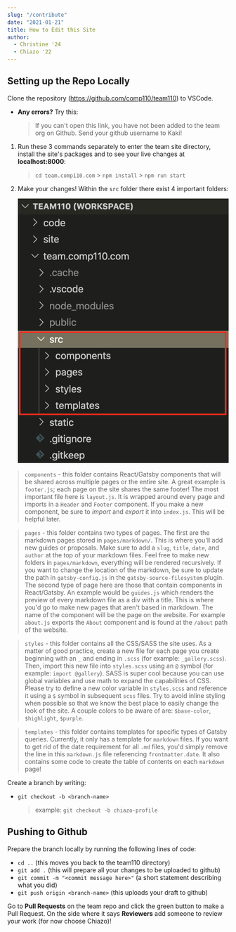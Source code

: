 ```yaml
---
slug: "/contribute"
date: "2021-01-21"
title: How to Edit this Site
author:
  - Christine '24
  - Chiazo '22
---
```


## Setting up the Repo Locally

Clone the repository (https://github.com/comp110/team110) to VSCode.

- **Any errors?** Try this:
  > If you can't open this link, you have not been added to the team org on Github. Send your github username to Kaki!

1. Run these 3 commands separately to enter the team site directory, install the site's packages and to see your live changes at **localhost:8000**:

   > `cd team.comp110.com` > `npm install` > `npm run start`

1. Make your changes! Within the `src` folder there exist 4 important folders:

   ![image](../../resources/repo-instructions/step_4.png)

> `components` - this folder contains React/Gatsby components that will be shared across multiple pages or the entire site. A great example is `footer.js`; each page on the site shares the same footer! The most important file here is `layout.js`. It is wrapped around every page and imports in a `Header` and `Footer` component. If you make a new component, be sure to _import_ and _export_ it into `index.js`. This will be helpful later.

> `pages` - this folder contains two types of pages. The first are the markdown pages stored in `pages/markdown/`. This is where you'll add new guides or proposals. Make sure to add a `slug`, `title`, `date`, and `author` at the top of your markdown files. Feel free to make new folders in `pages/markdown`, everything will be rendered recursively. If you want to change the location of the markdown, be sure to update the path in `gatsby-config.js` in the `gatsby-source-filesystem` plugin. The second type of page here are those that contain components in React/Gatsby. An example would be `guides.js` which renders the preview of every markdown file as a div with a title. This is where you'd go to make new pages that aren't based in markdown. The name of the component will be the page on the website. For example `about.js` exports the `About` component and is found at the `/about` path of the website.

> `styles` - this folder contains all the CSS/SASS the site uses. As a matter of good practice, create a new file for each page you create beginning with an `_` and ending in `.scss` (for example: `_gallery.scss`). Then, import this new file into `styles.scss` using an `@` symbol (for example: `import @gallery`). SASS is super cool because you can use global variables and use math to expand the capabilities of CSS. Please try to define a new color variable in `styles.scss` and reference it using a `$` symbol in subsequent `scss` files. Try to avoid inline styling when possible so that we know the best place to easily change the look of the site. A couple colors to be aware of are: `$base-color`, `$highlight`, `$purple`.

> `templates` - this folder contains templates for specific types of Gatsby queries. Currently, it only has a template for `markdown` files. If you want to get rid of the date requirement for all `.md` files, you'd simply remove the line in this `markdown.js` file referencing `frontmatter.date`. It also contains some code to create the table of contents on each `markdown` page!

Create a branch by writing:

- `git checkout -b <branch-name>`
  > example: `git checkout -b chiazo-profile`

## Pushing to Github

Prepare the branch locally by running the following lines of code:

- `cd ..` (this moves you back to the team110 directory)
- `git add .` (this will prepare all your changes to be uploaded to github)
- `git commit -m "<commit message here>"` (a short statement describing what you did)
- `git push origin <branch-name>` (this uploads your draft to github)

Go to **Pull Requests** on the team repo and click the green button to make a Pull Request. On the side where it says **Reviewers** add someone to review your work (for now choose Chiazo)!

